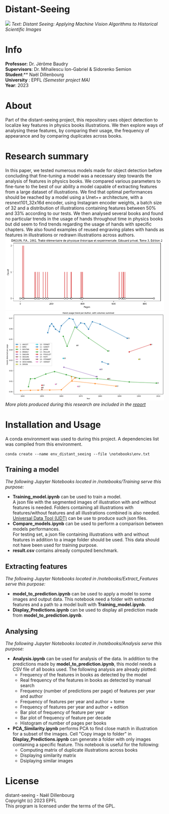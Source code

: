 # Distant-Seeing
![](figures/banner.png)
*Text: Distant Seeing: Applying Machine Vision Algorithms to Historical Scientific Images*

# Info
**Professor:** Dr. Jérôme Baudry\
**Supervisors**: Dr. Mihailescu Ion-Gabriel & Sidorenko Semion\
**Student**:** Naël Dillenbourg\
**University** : EPFL *(Semester project MA)*\
**Year**: 2023

# About
Part of the distant-seeing project, this repository uses object detection to localize key features in physics books illustrations. We then explore ways of analysing these features, by comparing their usage, the frequency of appearance and by comparing duplicates across books.

# Research summary
In this paper, we tested numerous models made for object detection before concluding that fine-tuning a model was a necessary step towards the analysis of features in physics books.
We compared various parameters to fine-tune to the best of our ability a model capable of extracting features from a large dataset of illustrations. We find that optimal performances should be reached by a model using a Unet++ architecture, with a resnext101_32x16d encoder, using Instagram encoder weights, a batch size of 32 and a distribution of illustrations containing features between $50\%$ and $33\%$ according to our tests. We then analysed several books and found no particular trends in the usage of hands throughout time in physics books but did seem to find trends regarding the usage of hands with specific chapters. We also found examples of reused engraving plates with hands as features in illustrations or redrawn illustrations across authors.
![](figures/plot_predication_page.png)
![](figures/cummulative_predictions.png)
*More plots produced during this research are included in the [report](report/Report.pdf)*
# Installation and Usage
A conda environment was used to during this project. A dependencies list was compiled from this environment.
```
conda create --name env_distant_seeing --file \notebooks\env.txt
```
## Training a model
*The following Jupyter Notebooks located in /notebooks/Training serve this purpose:*
* **Training_model.ipynb** can be used to train a model.\
    A json file with the segmented images of illustration with and without features is needed. Folders containing all illustrations with features/without features and all illustrations combined is also needed. [Universal Data Tool (UDT)](https://github.com/UniversalDataTool/universal-data-tool) can be use to produce such json files.
* **Compare_models.ipynb** can be used to perform a comparison between models performances.\
    For testing set, a json file containing illustrations with and without features in addition to a image folder should be used. This data should not have been used for training purpose.
* **result.csv** contains already computed benchmark. 
## Extracting features
*The following Jupyter Notebooks located in /notebooks/Extract_Features serve this purpose:*
* **model_to_prediction.ipynb** can be used to apply a model to some images and output data. This notebook need a folder with extracted features and a path to a model built with **Training_model.ipynb**.
* **Display_Predictions.ipynb** can be used to display all prediction made from **model_to_prediction.ipynb**.
## Analysing
*The following Jupyter Notebooks located in /notebooks/Analysis serve this purpose:*
* **Analysis.ipynb** can be used for analysis of the data. In addition to the predictions made by **model_to_prediction.ipynb**, this model needs a CSV file of all books used.
    The following analysis are already plotted:
    * Frequency of the features in books as detected by the model
    * Real frequency of the features in books as detected by manual search
    * Frequency (number of predictions per page) of features per year and author
    * Frequency of features per year and author + tome
    * Frequency of features per year and author + edition
    * Bar plot of frequency of feature per year
    * Bar plot of frequency of feature per decade
    * Histogram of number of pages per books
* **PCA_Similarity.ipynb** performs PCA to find close match in illustration for a subset of the images. Cell "Copy image to folder" in **Display_Predictions.ipynb** can generate a folder with only images containing a specific feature.
    This notebook is useful for the following:
    * Computing matrix of duplicate illustrations across books
    * Displaying similarity matrix
    * Dsiplaying similar images
# License
distant-seeing - Naël Dillenbourg    
Copyright (c) 2023 EPFL    
This program is licensed under the terms of the GPL. 
